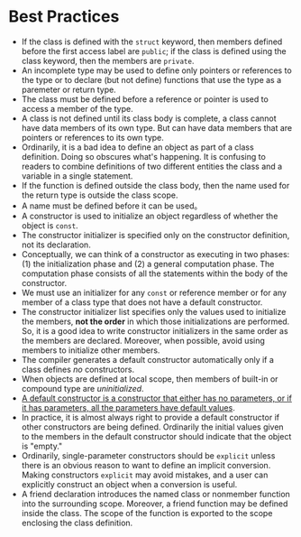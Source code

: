 # Best Practices

- If the class is defined with the `struct` keyword, then members defined before the first access label are `public`; if the class is defined using the class keyword, then the members are `private`.
- An incomplete type may be used to define only pointers or references to the type or to declare (but not define) functions that use the type as a paremeter or return type.
- The class must be defined before a reference or pointer is used to access a member of the type.
- A class is not defined until its class body is complete, a class cannot have data members of its own type. But can have data members that are pointers or references to its own type.
- Ordinarily, it is a bad idea to define an object as part of a class definition. Doing so obscures what's happening. It is confusing to readers to combine definitions of two different entities the class and a variable in a single statement.
- If the function is defined outside the class body, then the name used for the return type is outside the class scope.
- A name must be defined before it can be used。
- A constructor is used to initialize an object regardless of whether the object is `const`.
- The constructor initializer is specified only on the constructor definition, not its declaration.
- Conceptually, we can think of a constructor as executing in two phases: (1) the initialization phase and (2) a general computation phase. The computation phase consists of all the statements within the body of the constructor.
- We must use an initializer for any `const` or reference member or for any member of a class type that does not have a default constructor.
- The constructor initializer list specifies only the values used to initialize the members, **not the order** in which those initializations are performed. So, it is a good idea to write constructor initializers in the same order as the members are declared. Moreover, when possible, avoid using members to initialize other members.
- The compiler generates a default constructor automatically only if a class defines *no* constructors.
- When objects are defined at local scope, then members of built-in or compound type are *uninitialized*.
- [A default constructor is a constructor that either has no parameters, or if it has parameters, all the parameters have default values](https://www.ibm.com/support/knowledgecenter/en/SSLTBW_2.3.0/com.ibm.zos.v2r3.cbclx01/cplr376.htm).
- In practice, it is almost always right to provide a default constructor if other constructors are being defined. Ordinarily the initial values given to the members in the default constructor should indicate that the object is "empty."
- Ordinarily, single-parameter constructors should be `explicit` unless there is an obvious reason to want to define an implicit conversion. Making constructors `explicit` may avoid mistakes, and a user can explicitly construct an object when a conversion is useful.
- A friend declaration introduces the named class or nonmember function into the surrounding scope. Moreover, a friend function may be defined inside the class. The scope of the function is exported to the scope enclosing the class definition.
